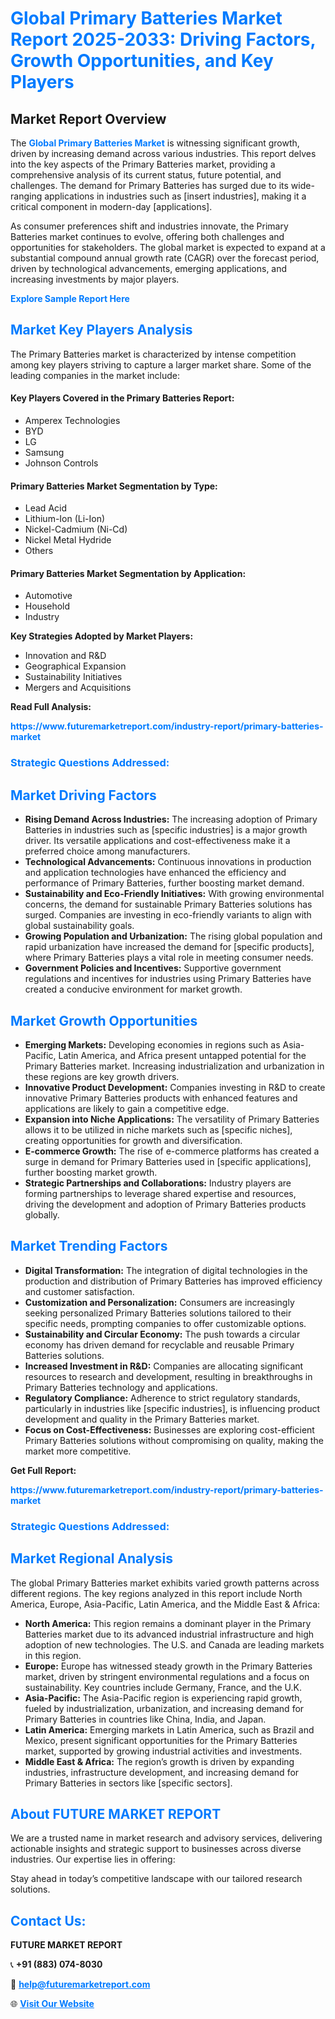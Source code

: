 <h1 style="color: #007BFF;">Global Primary Batteries Market Report 2025-2033: Driving Factors, Growth Opportunities, and Key Players</h1>

<section id="overview">
<h2>Market Report Overview</h2>
<p>The <a href="https://www.futuremarketreport.com/industry-report/primary-batteries-market" style="color: #007BFF; text-decoration: none;"><strong>Global Primary Batteries Market</strong></a> is witnessing significant growth, driven by increasing demand across various industries. This report delves into the key aspects of the Primary Batteries market, providing a comprehensive analysis of its current status, future potential, and challenges. The demand for Primary Batteries has surged due to its wide-ranging applications in industries such as [insert industries], making it a critical component in modern-day [applications].</p>
<p>As consumer preferences shift and industries innovate, the Primary Batteries market continues to evolve, offering both challenges and opportunities for stakeholders. The global market is expected to expand at a substantial compound annual growth rate (CAGR) over the forecast period, driven by technological advancements, emerging applications, and increasing investments by major players.</p>
</section>

<section id="overview">
<p><a href="https://www.futuremarketreport.com/request-sample/reportId=34571" style="color: #007BFF; text-decoration: none;"><strong>Explore Sample Report Here</strong></a></p>
</section>

<section id="key-players">
<h2 style="color: #007BFF;">Market Key Players Analysis</h2>
<p>The Primary Batteries market is characterized by intense competition among key players striving to capture a larger market share. Some of the leading companies in the market include:</p>
<h4>Key Players Covered in the Primary Batteries Report:</h4>
<ul><li>Amperex Technologies</li><li>BYD</li><li>LG</li><li>Samsung</li><li>Johnson Controls</li></ul>
<h4>Primary Batteries Market Segmentation by Type:</h4>
<ul><li>Lead Acid</li><li>Lithium-Ion (Li-Ion)</li><li>Nickel-Cadmium (Ni-Cd)</li><li>Nickel Metal Hydride</li><li>Others</li></ul>

<h4>Primary Batteries Market Segmentation by Application:</h4>
<ul><li>Automotive</li><li>Household</li><li>Industry</li></ul>
<p><strong>Key Strategies Adopted by Market Players:</strong></p>
<ul>
<li>Innovation and R&D</li>
<li>Geographical Expansion</li>
<li>Sustainability Initiatives</li>
<li>Mergers and Acquisitions</li>
</ul>
</section>

<section>
<p><strong>Read Full Analysis: </strong></p><a href="https://www.futuremarketreport.com/industry-report/primary-batteries-market" style="color: #007BFF; text-decoration: none;"><strong>https://www.futuremarketreport.com/industry-report/primary-batteries-market</strong></a>
<h3 style="color: #007BFF;">Strategic Questions Addressed:</h3>
</section>

<section id="driving-factors">
<h2 style="color: #007BFF;">Market Driving Factors</h2>
<ul>
<li><strong>Rising Demand Across Industries:</strong> The increasing adoption of Primary Batteries in industries such as [specific industries] is a major growth driver. Its versatile applications and cost-effectiveness make it a preferred choice among manufacturers.</li>
<li><strong>Technological Advancements:</strong> Continuous innovations in production and application technologies have enhanced the efficiency and performance of Primary Batteries, further boosting market demand.</li>
<li><strong>Sustainability and Eco-Friendly Initiatives:</strong> With growing environmental concerns, the demand for sustainable Primary Batteries solutions has surged. Companies are investing in eco-friendly variants to align with global sustainability goals.</li>
<li><strong>Growing Population and Urbanization:</strong> The rising global population and rapid urbanization have increased the demand for [specific products], where Primary Batteries plays a vital role in meeting consumer needs.</li>
<li><strong>Government Policies and Incentives:</strong> Supportive government regulations and incentives for industries using Primary Batteries have created a conducive environment for market growth.</li>
</ul>
</section>

<section id="growth-opportunities">
<h2 style="color: #007BFF;">Market Growth Opportunities</h2>
<ul>
<li><strong>Emerging Markets:</strong> Developing economies in regions such as Asia-Pacific, Latin America, and Africa present untapped potential for the Primary Batteries market. Increasing industrialization and urbanization in these regions are key growth drivers.</li>
<li><strong>Innovative Product Development:</strong> Companies investing in R&D to create innovative Primary Batteries products with enhanced features and applications are likely to gain a competitive edge.</li>
<li><strong>Expansion into Niche Applications:</strong> The versatility of Primary Batteries allows it to be utilized in niche markets such as [specific niches], creating opportunities for growth and diversification.</li>
<li><strong>E-commerce Growth:</strong> The rise of e-commerce platforms has created a surge in demand for Primary Batteries used in [specific applications], further boosting market growth.</li>
<li><strong>Strategic Partnerships and Collaborations:</strong> Industry players are forming partnerships to leverage shared expertise and resources, driving the development and adoption of Primary Batteries products globally.</li>
</ul>
</section>

<section id="trending-factors">
<h2 style="color: #007BFF;">Market Trending Factors</h2>
<ul>
<li><strong>Digital Transformation:</strong> The integration of digital technologies in the production and distribution of Primary Batteries has improved efficiency and customer satisfaction.</li>
<li><strong>Customization and Personalization:</strong> Consumers are increasingly seeking personalized Primary Batteries solutions tailored to their specific needs, prompting companies to offer customizable options.</li>
<li><strong>Sustainability and Circular Economy:</strong> The push towards a circular economy has driven demand for recyclable and reusable Primary Batteries solutions.</li>
<li><strong>Increased Investment in R&D:</strong> Companies are allocating significant resources to research and development, resulting in breakthroughs in Primary Batteries technology and applications.</li>
<li><strong>Regulatory Compliance:</strong> Adherence to strict regulatory standards, particularly in industries like [specific industries], is influencing product development and quality in the Primary Batteries market.</li>
<li><strong>Focus on Cost-Effectiveness:</strong> Businesses are exploring cost-efficient Primary Batteries solutions without compromising on quality, making the market more competitive.</li>
</ul>
</section>

<section>
<p><strong>Get Full Report: </strong></p><a href="https://www.futuremarketreport.com/industry-report/primary-batteries-market" style="color: #007BFF; text-decoration: none;"><strong>https://www.futuremarketreport.com/industry-report/primary-batteries-market</strong></a>
<h3 style="color: #007BFF;">Strategic Questions Addressed:</h3>
</section>


<section id="regional-analysis">
<h2 style="color: #007BFF;">Market Regional Analysis</h2>
<p>The global Primary Batteries market exhibits varied growth patterns across different regions. The key regions analyzed in this report include North America, Europe, Asia-Pacific, Latin America, and the Middle East & Africa:</p>
<ul>
<li><strong>North America:</strong> This region remains a dominant player in the Primary Batteries market due to its advanced industrial infrastructure and high adoption of new technologies. The U.S. and Canada are leading markets in this region.</li>
<li><strong>Europe:</strong> Europe has witnessed steady growth in the Primary Batteries market, driven by stringent environmental regulations and a focus on sustainability. Key countries include Germany, France, and the U.K.</li>
<li><strong>Asia-Pacific:</strong> The Asia-Pacific region is experiencing rapid growth, fueled by industrialization, urbanization, and increasing demand for Primary Batteries in countries like China, India, and Japan.</li>
<li><strong>Latin America:</strong> Emerging markets in Latin America, such as Brazil and Mexico, present significant opportunities for the Primary Batteries market, supported by growing industrial activities and investments.</li>
<li><strong>Middle East & Africa:</strong> The region’s growth is driven by expanding industries, infrastructure development, and increasing demand for Primary Batteries in sectors like [specific sectors].</li>
</ul>
</section>

<footer>
<h2 style="color: #007BFF;">About FUTURE MARKET REPORT</h2>
<p>We are a trusted name in market research and advisory services, delivering actionable insights and strategic support to businesses across diverse industries. Our expertise lies in offering:</p>

<p>Stay ahead in today’s competitive landscape with our tailored research solutions.</p>

<h2 style="color: #007BFF;">Contact Us:</h2>
<p><strong>FUTURE MARKET REPORT</strong></p>
<p>📞 <strong>+91 (883) 074-8030</strong></p>
<p>📧 <strong><a href="mailto:help@futuremarketreport.com" style="color: #007BFF;">help@futuremarketreport.com</a></strong></p>
<p>🌐 <strong><a href="https://www.futuremarketreport.com/" style="color: #007BFF;">Visit Our Website</a></strong></p>
</footer>